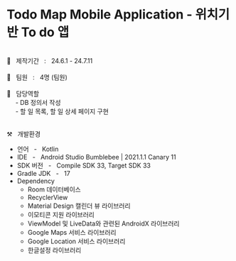 # Todo Map Mobile Application - 위치기반 To do 앱
<br>
🚀 &nbsp; 제작기간 &nbsp; : &nbsp; 24.6.1 - 24.7.11 <br><br>
🚀 &nbsp; 팀원 &nbsp; : &nbsp; 4명 (팀원) <br><br>
🚀 &nbsp; 담당역할 <br>
&nbsp;&nbsp;&nbsp;&nbsp; - DB 정의서 작성 <br>
&nbsp;&nbsp;&nbsp;&nbsp; - 할 일 목록, 할 일 상세 페이지 구현
<br><br>

⚒️ &nbsp; 개발환경 <br>
- 언어 &nbsp; - &nbsp; Kotlin
- IDE &nbsp; - &nbsp; Android Studio Bumblebee | 2021.1.1 Canary 11
- SDK 버전 &nbsp; - &nbsp; Compile SDK 33, Target SDK 33
- Gradle JDK &nbsp; - &nbsp; 17
- Dependency
  * Room 데이터베이스
  * RecyclerView 
  * Material Design 캘린더 뷰 라이브러리
  * 이모티콘 지원 라이브러리
  * ViewModel 및 LiveData와 관련된 AndroidX 라이브러리
  * Google Maps 서비스 라이브러리
  * Google Location 서비스 라이브러리
  * 한글설정 라이브러리

 <br><br>
